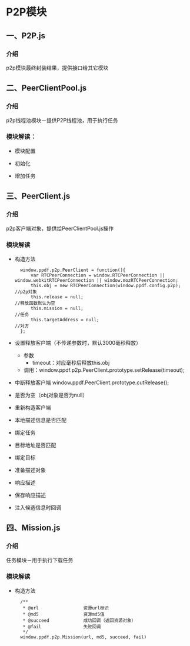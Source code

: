 # P2P模块

## 一、P2P.js
### 介绍
p2p模块最终封装结果，提供接口给其它模块

## 二、PeerClientPool.js
### 介绍
p2p线程池模块－提供P2P线程池，用于执行任务

### 模块解读：
* 模块配置

* 初始化

* 增加任务

## 三、PeerClient.js
### 介绍
p2p客户端对象，提供给PeerClientPool.js操作

### 模块解读
* 构造方法

        window.ppdf.p2p.PeerClient = function(){
            var RTCPeerConnection = window.RTCPeerConnection || window.webkitRTCPeerConnection || window.mozRTCPeerConnection;
            this.obj = new RTCPeerConnection(window.ppdf.config.p2p);     //p2p对象
            this.release = null;                                          //释放函数默认为空
            this.mission = null;                                          //任务
            this.targetAddress = null;                                    //对方
        };

* 设置释放客户端（不传递参数时，默认3000毫秒释放）
    * 参数
        * timeout：对应毫秒后释放this.obj
    * 调用：window.ppdf.p2p.PeerClient.prototype.setRelease(timeout);

* 中断释放客户端
    window.ppdf.PeerClient.prototype.cutRelease();

* 是否为空（obj对象是否为null）

* 重新构造客户端

* 本地描述信息是否匹配

* 绑定任务

* 目标地址是否匹配

* 绑定目标

* 准备描述对象

* 响应描述

* 保存响应描述

* 注入候选信息时回调

## 四、Mission.js
### 介绍
任务模块－用于执行下载任务

### 模块解读
* 构造方法

        /**
         * @url                 资源url标识
         * @md5                 资源md5值
         * @succeed             成功回调（返回资源对象）
         * @fail                失败回调
         */
        window.ppdf.p2p.Mission(url, md5, succeed, fail)